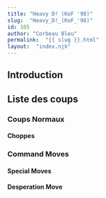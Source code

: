 ```yaml
---
title: "Heavy D! (KoF '98)"
slug:  "Heavy_D!_(KoF_'98)"
id: 185
author: "Corbeau Bleu"
permalink:  "{{ slug }}.html"
layout:  "index.njk"
---
```


## Introduction

## Liste des coups

### Coups Normaux

#### Choppes

### Command Moves

#### Special Moves

#### Desperation Move
